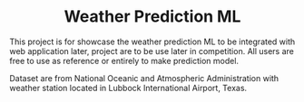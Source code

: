 <h1 align="center">Weather Prediction ML</h1>

This project is for showcase the weather prediction ML to be integrated with web application later, project are to be use later in competition. All users are free to use as reference or entirely to make prediction model.

Dataset are from National Oceanic and Atmospheric Administration with weather station located in Lubbock International Airport, Texas.

